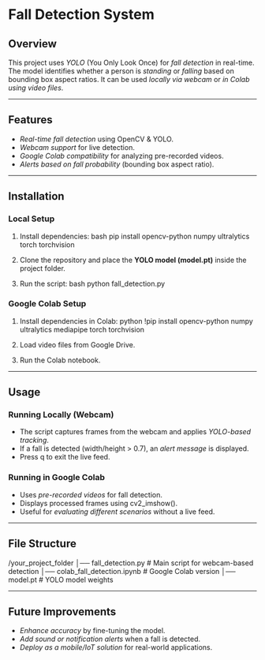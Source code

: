 # Fall Detection System

## Overview
This project uses *YOLO* (You Only Look Once) for *fall detection* in real-time. The model identifies whether a person is *standing* or *falling* based on bounding box aspect ratios. It can be used *locally via webcam* or *in Colab using video files*.

---

## Features
- *Real-time fall detection* using OpenCV & YOLO.
- *Webcam support* for live detection.
- *Google Colab compatibility* for analyzing pre-recorded videos.
- *Alerts based on fall probability* (bounding box aspect ratio).

---

## Installation
### Local Setup
1. Install dependencies:
   bash
   pip install opencv-python numpy ultralytics torch torchvision
   
2. Clone the repository and place the **YOLO model (model.pt)** inside the project folder.
3. Run the script:
   bash
   python fall_detection.py
   

### Google Colab Setup
1. Install dependencies in Colab:
   python
   !pip install opencv-python numpy ultralytics mediapipe torch torchvision
   
2. Load video files from Google Drive.
3. Run the Colab notebook.

---

## Usage
### Running Locally (Webcam)
- The script captures frames from the webcam and applies *YOLO-based tracking*.
- If a fall is detected (width/height > 0.7), an *alert message* is displayed.
- Press q to exit the live feed.

### Running in Google Colab
- Uses *pre-recorded videos* for fall detection.
- Displays processed frames using cv2_imshow().
- Useful for *evaluating different scenarios* without a live feed.

---

## File Structure

/your_project_folder
│── fall_detection.py  # Main script for webcam-based detection
│── colab_fall_detection.ipynb  # Google Colab version
│── model.pt  # YOLO model weights


---

## Future Improvements
- *Enhance accuracy* by fine-tuning the model.
- *Add sound or notification alerts* when a fall is detected.
- *Deploy as a mobile/IoT solution* for real-world applications.
